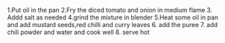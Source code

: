 1.Put oil in the pan 
2.Fry the diced tomato and onion in medium flame
3. Addd salt as needed
4.grind the mixture in blender 
5.Heat some oil in pan and add mustard seeds,red chilli and curry leaves
6. add the puree 
7. add chili powder and water and cook well
8. serve hot
